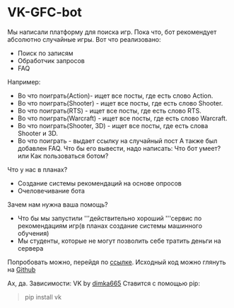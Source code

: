# VK-GFC-bot

Мы написали платформу для поиска игр. Пока что, бот рекомендует абсолютно случайные игры.
Вот что реализовано: 
* Поиск по записям 
* Обработчик запросов 
* FAQ 

Например: 
* Во что поиграть(Action)- ищет все посты, где есть слово Action.
* Во что поиграть(Shooter) - ищет все посты, где есть слово Shooter.
* Во что поиграть(RTS) - ищет все посты, где есть слово RTS.
* Во что поиграть(Warcraft) - ищет все посты, где есть слово Warcraft.
* Во что поиграть(Shooter, 3D) - ищет все посты, где есть слова Shooter и 3D.
* Во что поиграть - выдает ссылку на случайный пост 
А также был добавлен FAQ. Что бы его вывести, надо написать: 
Что бот умеет? или Как пользоваться ботом? 

Что у нас в планах? 
* Создание системы рекомендаций на основе опросов 
* Очеловечивание бота 


Зачем нам нужна ваша помощь? 
* Что бы мы запустили '''действительно хороший '''сервис по рекомендациям игр(в планах создание системы машинного обучения) 
* Мы студенты, которые не могут позволить себе тратить деньги на сервера 

Попробовать можно, перейдя по [ссылке](https://vk.me/gamesforcomp).
Исходный код можно глянуть на [Github](https://github.com/bronydell/VK-GFC-bot)

Ах, да. Зависимости:
VK by [dimka665](https://github.com/dimka665/vk)
Ставится с помощью pip:
> pip install vk
